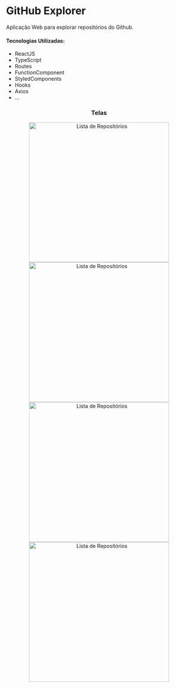 # GitHub Explorer
Aplicação Web para explorar repositórios do Github. 

#### Tecnologias Utilizadas:
- ReactJS
- TypeScript
- Routes
- FunctionComponent
- StyledComponents
- Hooks
- Axios
- ...

<h3 align="center">
  Telas
</h3>

<p align="center">
  <img alt="Lista de Repositórios" width="380px" src="https://uploaddeimagens.com.br/images/002/614/388/original/tela1.png" />
  <img alt="Lista de Repositórios" width="380px" src="https://uploaddeimagens.com.br/images/002/614/392/original/tela4.png" />
  <img alt="Lista de Repositórios" width="380px" src="https://uploaddeimagens.com.br/images/002/614/389/original/tela2.png" />
  <img alt="Lista de Repositórios" width="380px" src="https://uploaddeimagens.com.br/images/002/614/390/original/tela3.png" />  
</p>
